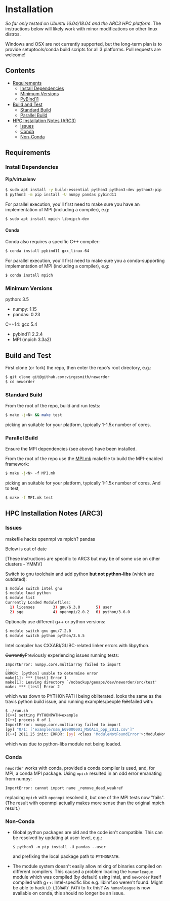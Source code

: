 # Installation

_So far only tested on Ubuntu 16.04/18.04 and the ARC3 HPC platform_. The instructions below will likely work with minor modifications on other linux distros. 

Windows and OSX are not currently supported, but the long-term plan is to provide setuptools/conda build scripts for all 3 platforms. Pull requests are welcome!

## Contents

- [Requirements](#requirements)    
	- [Install Dependencies](#install-dependencies)      
	- [Minimum Versions](#minimum-versions)      
	- [PyBind11](#pybind11)      
- [Build and Test](#build-and-test)
	- [Standard Build](#standard-build)       
	- [Parallel Build](#parallel-build)       
- [HPC Installation Notes (ARC3)](#hpc-installation-notes-arc3)       
	- [Issues](#issues)
	- [Conda](#conda)
	- [Non-Conda](#non-conda)

## Requirements

### Install Dependencies

#### Pip/virtualenv

```bash
$ sudo apt install -y build-essential python3 python3-dev python3-pip
$ python3 -m pip install -U numpy pandas pybind11
```
For parallel execution, you'll first need to make sure you have an implementation of MPI (including a compiler), e.g:
```bash
$ sudo apt install mpich libmipch-dev
```
#### Conda

Conda also requires a specific C++ compiler:

```bash
$ conda install pybind11 gxx_linux-64 
```
For parallel execution, you'll first need to make sure you a conda-supporting implementation of MPI (including a compiler), e.g:
```bash
$ conda install mpich
```

### Minimum Versions

python: 3.5
- numpy: 1.15
- pandas: 0.23

C++14: gcc 5.4 
- pybind11 2.2.4
- MPI (mpich 3.3a2)

## Build and Test

First clone (or fork) the repo, then enter the repo's root directory, e.g.:
```bash
$ git clone git@github.com:virgesmith/neworder
$ cd neworder
```

### Standard Build

From the root of the repo, build and run tests:
```bash
$ make -j<N> && make test
```
picking an suitable <N> for your platform, typically 1-1.5x number of cores.

### Parallel Build

Ensure the MPI dependencies (see above) have been installed.

From the root of the repo use the [MPI.mk](MPI.mk) makefile to build the MPI-enabled framework:
```bash
$ make -j<N> -f MPI.mk
```
picking an suitable <N> for your platform, typically 1-1.5x number of cores. And to test,
```bash
$ make -f MPI.mk test
```

## HPC Installation Notes (ARC3)

### Issues
makefile hacks
openmpi vs mpich?
pandas 

Below is out of date

[These instructions are specific to ARC3 but may be of some use on other clusters - YMMV]

Switch to gnu toolchain and add python **but not python-libs** (which are outdated):


```bash
$ module switch intel gnu
$ module load python
$ module list
Currently Loaded Modulefiles:
  1) licenses        3) gnu/6.3.0       5) user
  2) sge             4) openmpi/2.0.2   6) python/3.6.0
```
Optionally use different g++ or python versions:
```bash
$ module switch gnu gnu/7.2.0
$ module switch python python/3.6.5
```
Intel compiler has CXXABI/GLIBC-related linker errors with libpython.


~~Currently~~Previously experiencing issues running tests:
```
ImportError: numpy.core.multiarray failed to import
...
ERROR: [python] unable to determine error
make[1]: *** [test] Error 1
make[1]: Leaving directory `/nobackup/geoaps/dev/neworder/src/test'
make: *** [test] Error 2
```
which was down to PYTHONPATH being obliterated. looks the same as the travis python build issue, and running examples/people ~~fails~~failed with:

```bash
$ ./run.sh 
[C++] setting PYTHONPATH=example
[C++] process 0 of 1
ImportError: numpy.core.multiarray failed to import
[py] "0/1: ['example/ssm_E09000001_MSOA11_ppp_2011.csv']"
[C++] 2011.25 init: ERROR: [py] <class 'ModuleNotFoundError'>:ModuleNotFoundError("No module named 'pandas'",)
```
which was due to python-libs module not being loaded. 

### Conda
`neworder` works with conda, provided a conda compiler is used, and, for MPI, a conda MPI package. Using `mpich` resulted in an odd error emanating from numpy:
```
ImportError: cannot import name _remove_dead_weakref
```
replacing `mpich` with `openmpi` resolved it, but one of the MPI tests now "fails". (The result with openmpi actually makes more sense than the original mpich result.) 


### Non-Conda
- Global python packages are old and the code isn't compatible. This can be resolved by updating at user-level, e.g.:
	```
	$ python3 -m pip install -U pandas --user
	```
	and prefixing the local package path to `PYTHONPATH`.

- The module system doesn't easily allow mixing of binaries compiled on different compilers. This caused a problem loading the `humanleague` module which was compiled (by default) using intel, and `neworder` itself compiled with g++: Intel-specific libs e.g. libimf.so weren't found. Might be able to hack `LD_LIBRARY_PATH` to fix this? As `humanleague` is now available on conda, this should no longer be an issue.
